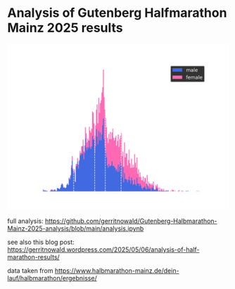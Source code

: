 # Analysis of Gutenberg Halfmarathon Mainz 2025 results

![](https://github.com/gerritnowald/Gutenberg-Halbmarathon-Mainz-2025-analysis/blob/main/finish_time_distribution.png)

full analysis: https://github.com/gerritnowald/Gutenberg-Halbmarathon-Mainz-2025-analysis/blob/main/analysis.ipynb

see also this blog post: https://gerritnowald.wordpress.com/2025/05/06/analysis-of-half-marathon-results/

data taken from https://www.halbmarathon-mainz.de/dein-lauf/halbmarathon/ergebnisse/